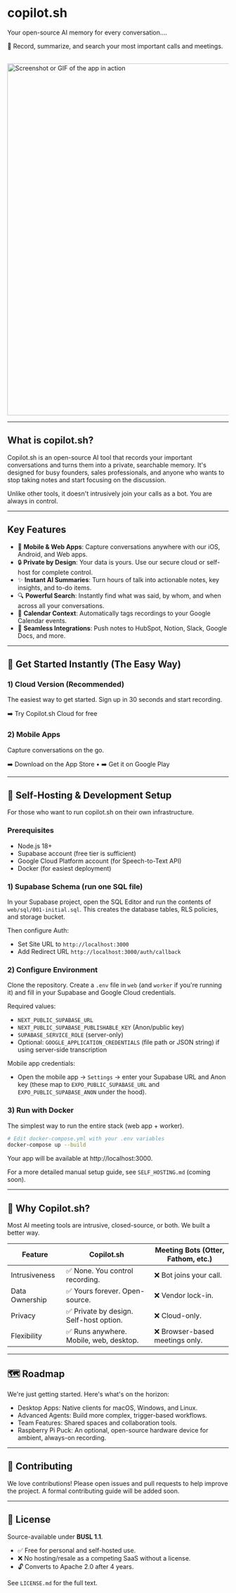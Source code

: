 # copilot.sh

Your open-source AI memory for every conversation....

🪩 Record, summarize, and search your most important calls and meetings.

<br/>

<img src="https://user-images.githubusercontent.com/your_image_path/app_promo_graphic.png" alt="Screenshot or GIF of the app in action" width="800"/>

---

## What is copilot.sh?

Copilot.sh is an open-source AI tool that records your important conversations and turns them into a private, searchable memory. It's designed for busy founders, sales professionals, and anyone who wants to stop taking notes and start focusing on the discussion.

Unlike other tools, it doesn't intrusively join your calls as a bot. You are always in control.

---

## Key Features

- 📱 **Mobile & Web Apps**: Capture conversations anywhere with our iOS, Android, and Web apps.
- 🔒 **Private by Design**: Your data is yours. Use our secure cloud or self-host for complete control.
- ✨ **Instant AI Summaries**: Turn hours of talk into actionable notes, key insights, and to-do items.
- 🔍 **Powerful Search**: Instantly find what was said, by whom, and when across all your conversations.
- 📅 **Calendar Context**: Automatically tags recordings to your Google Calendar events.
- 🔌 **Seamless Integrations**: Push notes to HubSpot, Notion, Slack, Google Docs, and more.

---

## 🚀 Get Started Instantly (The Easy Way)

### 1) Cloud Version (Recommended)
The easiest way to get started. Sign up in 30 seconds and start recording.

➡️ Try Copilot.sh Cloud for free

### 2) Mobile Apps
Capture conversations on the go.

➡️ Download on the App Store • ➡️ Get it on Google Play

---

## 🔧 Self-Hosting & Development Setup

For those who want to run copilot.sh on their own infrastructure.

### Prerequisites

- Node.js 18+
- Supabase account (free tier is sufficient)
- Google Cloud Platform account (for Speech-to-Text API)
- Docker (for easiest deployment)

### 1) Supabase Schema (run one SQL file)
In your Supabase project, open the SQL Editor and run the contents of `web/sql/001-initial.sql`. This creates the database tables, RLS policies, and storage bucket.

Then configure Auth:
- Set Site URL to `http://localhost:3000`
- Add Redirect URL `http://localhost:3000/auth/callback`

### 2) Configure Environment
Clone the repository. Create a `.env` file in `web` (and `worker` if you're running it) and fill in your Supabase and Google Cloud credentials.

Required values:
- `NEXT_PUBLIC_SUPABASE_URL`
- `NEXT_PUBLIC_SUPABASE_PUBLISHABLE_KEY` (Anon/public key)
- `SUPABASE_SERVICE_ROLE` (server-only)
- Optional: `GOOGLE_APPLICATION_CREDENTIALS` (file path or JSON string) if using server-side transcription

Mobile app credentials:
- Open the mobile app → `Settings` → enter your Supabase URL and Anon key (these map to `EXPO_PUBLIC_SUPABASE_URL` and `EXPO_PUBLIC_SUPABASE_ANON` under the hood).

### 3) Run with Docker
The simplest way to run the entire stack (web app + worker).

```bash
# Edit docker-compose.yml with your .env variables
docker-compose up --build
```

Your app will be available at http://localhost:3000.

For a more detailed manual setup guide, see `SELF_HOSTING.md` (coming soon).

---

## 🤔 Why Copilot.sh?

Most AI meeting tools are intrusive, closed-source, or both. We built a better way.

| Feature | Copilot.sh | Meeting Bots (Otter, Fathom, etc.) |
|---|---|---|
| Intrusiveness | ✅ None. You control recording. | ❌ Bot joins your call. |
| Data Ownership | ✅ Yours forever. Open-source. | ❌ Vendor lock-in. |
| Privacy | ✅ Private by design. Self-host option. | ❌ Cloud-only. |
| Flexibility | ✅ Runs anywhere. Mobile, web, desktop. | ❌ Browser-based meetings only. |

---

## 🗺️ Roadmap

We're just getting started. Here's what's on the horizon:

- Desktop Apps: Native clients for macOS, Windows, and Linux.
- Advanced Agents: Build more complex, trigger-based workflows.
- Team Features: Shared spaces and collaboration tools.
- Raspberry Pi Puck: An optional, open-source hardware device for ambient, always-on recording.

---

## 🤝 Contributing

We love contributions! Please open issues and pull requests to help improve the project. A formal contributing guide will be added soon.

---

## 📄 License

Source-available under **BUSL 1.1**.

- ✅ Free for personal and self-hosted use.
- ❌ No hosting/resale as a competing SaaS without a license.
- 🔓 Converts to Apache 2.0 after 4 years.

See `LICENSE.md` for the full text.
